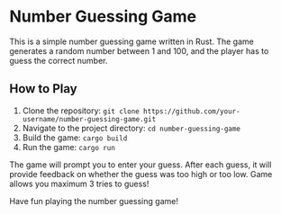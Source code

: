 # Number Guessing Game

This is a simple number guessing game written in Rust. The game generates a random number between 1 and 100, and the player has to guess the correct number.

## How to Play

1. Clone the repository: `git clone https://github.com/your-username/number-guessing-game.git`
2. Navigate to the project directory: `cd number-guessing-game`
3. Build the game: `cargo build`
4. Run the game: `cargo run`

The game will prompt you to enter your guess. After each guess, it will provide feedback on whether the guess was too high or too low. Game allows you maximum 3 tries to guess!

Have fun playing the number guessing game!
